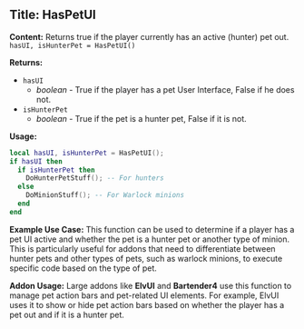 ## Title: HasPetUI

**Content:**
Returns true if the player currently has an active (hunter) pet out.
`hasUI, isHunterPet = HasPetUI()`

**Returns:**
- `hasUI`
  - *boolean* - True if the player has a pet User Interface, False if he does not.
- `isHunterPet`
  - *boolean* - True if the pet is a hunter pet, False if it is not.

**Usage:**
```lua
local hasUI, isHunterPet = HasPetUI();
if hasUI then
  if isHunterPet then
    DoHunterPetStuff(); -- For hunters
  else
    DoMinionStuff(); -- For Warlock minions
  end
end
```

**Example Use Case:**
This function can be used to determine if a player has a pet UI active and whether the pet is a hunter pet or another type of minion. This is particularly useful for addons that need to differentiate between hunter pets and other types of pets, such as warlock minions, to execute specific code based on the type of pet.

**Addon Usage:**
Large addons like **ElvUI** and **Bartender4** use this function to manage pet action bars and pet-related UI elements. For example, ElvUI uses it to show or hide pet action bars based on whether the player has a pet out and if it is a hunter pet.